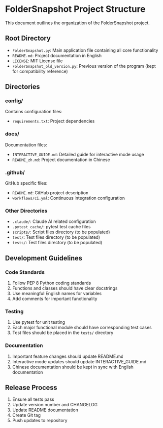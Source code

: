 # FolderSnapshot Project Structure

This document outlines the organization of the FolderSnapshot project.

## Root Directory

- `FolderSnapshot.py`: Main application file containing all core functionality
- `README.md`: Project documentation in English
- `LICENSE`: MIT License file
- `FolderSnapshot_old_version.py`: Previous version of the program (kept for compatibility reference)

## Directories

### config/
Contains configuration files:
- `requirements.txt`: Project dependencies

### docs/
Documentation files:
- `INTERACTIVE_GUIDE.md`: Detailed guide for interactive mode usage
- `README_zh.md`: Project documentation in Chinese

### .github/
GitHub specific files:
- `README.md`: GitHub project description
- `workflows/ci.yml`: Continuous integration configuration

### Other Directories
- `.claude/`: Claude AI related configuration
- `.pytest_cache/`: pytest test cache files
- `scripts/`: Script files directory (to be populated)
- `test/`: Test files directory (to be populated)
- `tests/`: Test files directory (to be populated)

## Development Guidelines

### Code Standards
1. Follow PEP 8 Python coding standards
2. Functions and classes should have clear docstrings
3. Use meaningful English names for variables
4. Add comments for important functionality

### Testing
1. Use pytest for unit testing
2. Each major functional module should have corresponding test cases
3. Test files should be placed in the `tests/` directory

### Documentation
1. Important feature changes should update README.md
2. Interactive mode updates should update INTERACTIVE_GUIDE.md
3. Chinese documentation should be kept in sync with English documentation

## Release Process
1. Ensure all tests pass
2. Update version number and CHANGELOG
3. Update README documentation
4. Create Git tag
5. Push updates to repository